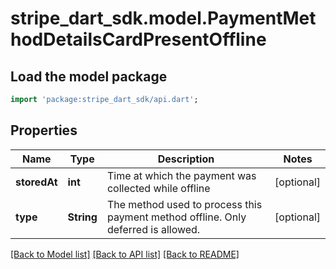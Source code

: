 # stripe_dart_sdk.model.PaymentMethodDetailsCardPresentOffline

## Load the model package
```dart
import 'package:stripe_dart_sdk/api.dart';
```

## Properties
Name | Type | Description | Notes
------------ | ------------- | ------------- | -------------
**storedAt** | **int** | Time at which the payment was collected while offline | [optional] 
**type** | **String** | The method used to process this payment method offline. Only deferred is allowed. | [optional] 

[[Back to Model list]](../README.md#documentation-for-models) [[Back to API list]](../README.md#documentation-for-api-endpoints) [[Back to README]](../README.md)


